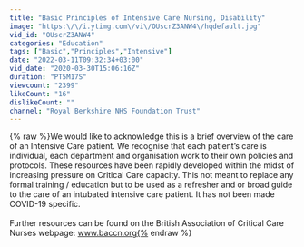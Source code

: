 ```yaml
---
title: "Basic Principles of Intensive Care Nursing, Disability"
image: "https:\/\/i.ytimg.com\/vi\/OUscrZ3ANW4\/hqdefault.jpg"
vid_id: "OUscrZ3ANW4"
categories: "Education"
tags: ["Basic","Principles","Intensive"]
date: "2022-03-11T09:32:34+03:00"
vid_date: "2020-03-30T15:06:16Z"
duration: "PT5M17S"
viewcount: "2399"
likeCount: "16"
dislikeCount: ""
channel: "Royal Berkshire NHS Foundation Trust"
---
```

{% raw %}We would like to acknowledge this is a brief overview of the care of an Intensive Care patient. We recognise that each patient’s care is individual, each department and organisation work to their own policies and protocols.  These resources have been rapidly developed within the midst of increasing pressure on Critical Care capacity.  This not meant to replace any formal training / education but to be used as a refresher and or broad guide to the care of an intubated intensive care patient.  It has not been made COVID-19 specific. <br /> <br />Further resources can be found on the British Association of Critical Care Nurses webpage: www.baccn.org{% endraw %}
